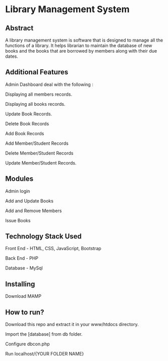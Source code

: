 
# Library Management System



## Abstract 
A library management system is software that is designed to manage all the functions of a library. It helps librarian to maintain the database of new books and the books that are borrowed by members along with their due dates.
## Additional Features
Admin Dashboard deal with the following :

Displaying all members records.

Displaying all books records.

Update Book Records.

Delete Book Records

Add Book Records

Add Member/Student Records

Delete Member/Student Records

Update Member/Student Records.
## Modules
Admin login

Add and Update Books

Add and Remove Members

Issue Books
## Technology Stack Used
Front End - HTML, CSS, JavaScript, Bootstrap

Back End - PHP

Database - MySql
## Installing
Download MAMP
## How to run?
Download this repo and extract it in your www/htdocs directory.

Import the [database] from db folder.

Configure dbcon.php

Run localhost/{YOUR FOLDER NAME}

